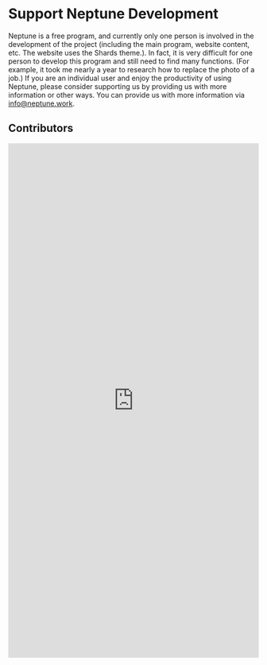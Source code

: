 # Support Neptune Development

Neptune is a free program, and currently only one person is involved in the development of the project (including the main program, website content, etc. The website uses the Shards theme.). In fact, it is very difficult for one person to develop this program and still need to find many functions. (For example, it took me nearly a year to research how to replace the photo of a job.) If you are an individual user and enjoy the productivity of using Neptune, please consider supporting us by providing us with more information or other ways. You can provide us with more information via [info@neptune.work](mailto:info@neptune.work).

## Contributors

<iframe src="https://www.neptune.work/list/contributors.html" name="contributorsFrame" id="contributorsFrame" style="width: 100%;min-height: 600px;" frameborder="0" scrolling="no" onload="setTimeout(function(){common.setIframeHeight(document.getElementById('contributorsFrame'),750);},100);" height="1036"></iframe>
